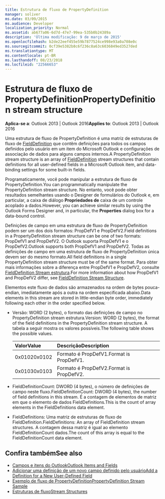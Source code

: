 ```yaml
---
title: Estrutura de fluxo de PropertyDefinition
manager: soliver
ms.date: 03/09/2015
ms.audience: Developer
localization_priority: Normal
ms.assetid: ab677a06-6d7d-47e7-99ea-535b0b24389a
description: 'Última modificação: 9 de março de 2015'
ms.openlocfilehash: b2de22eef455e59b7877524ce998e93a0a708e0c
ms.sourcegitcommit: 0cf39e5382b8c6f236c8a63c6036849ed3527ded
ms.translationtype: MT
ms.contentlocale: pt-BR
ms.lasthandoff: 08/23/2018
ms.locfileid: "22566653"
---
```

# <a name="propertydefinition-stream-structure"></a><span data-ttu-id="111f4-103">Estrutura de fluxo de PropertyDefinition</span><span class="sxs-lookup"><span data-stu-id="111f4-103">PropertyDefinition stream structure</span></span>

<span data-ttu-id="111f4-104">**Aplica-se a**: Outlook 2013 | Outlook 2016</span><span class="sxs-lookup"><span data-stu-id="111f4-104">**Applies to**: Outlook 2013 | Outlook 2016</span></span> 
  
<span data-ttu-id="111f4-105">Uma estrutura de fluxo de PropertyDefinition é uma matriz de estruturas de fluxo de [FieldDefinition](fielddefinition-stream-structure.md) que contêm definições para todos os campos definidos pelo usuário em um item do Microsoft Outlook e configurações de associação de dados para alguns campos internos.</span><span class="sxs-lookup"><span data-stu-id="111f4-105">A PropertyDefinition stream structure is an array of [FieldDefinition](fielddefinition-stream-structure.md) stream structures that contain definitions for all user-defined fields in a Microsoft Outlook item, and data-binding settings for some built-in fields.</span></span> 
  
<span data-ttu-id="111f4-106">Programaticamente, você pode manipular a estrutura de fluxo de PropertyDefinition.</span><span class="sxs-lookup"><span data-stu-id="111f4-106">You can programmatically manipulate the PropertyDefinition stream structure.</span></span> <span data-ttu-id="111f4-107">No entanto, você pode obter resultados semelhantes usando o Designer de formulários do Outlook e, em particular, a caixa de diálogo **Propriedades de** caixa de um controle acoplado a dados.</span><span class="sxs-lookup"><span data-stu-id="111f4-107">However, you can achieve similar results by using the Outlook Forms Designer and, in particular, the **Properties** dialog box for a data-bound control.</span></span> 
  
<span data-ttu-id="111f4-108">Definições de campo em uma estrutura de fluxo de PropertyDefinition podem ser um dos dois formatos: PropDefV1 e PropDefV2.</span><span class="sxs-lookup"><span data-stu-id="111f4-108">Field definitions in a PropertyDefinition stream structure can be one of two formats: PropDefV1 and PropDefV2.</span></span> <span data-ttu-id="111f4-109">O Outlook suporta PropDefV1 e o PropDefV2.</span><span class="sxs-lookup"><span data-stu-id="111f4-109">Outlook supports both PropDefV1 and PropDefV2.</span></span> <span data-ttu-id="111f4-110">Todas as definições de campo em uma estrutura de fluxo de PropertyDefinition única devem ser do mesmo formato.</span><span class="sxs-lookup"><span data-stu-id="111f4-110">All field definitions in a single PropertyDefinition stream structure must be of the same format.</span></span> <span data-ttu-id="111f4-111">Para obter mais informações sobre a diferença entre PropDefV1 e PropDefV2, consulte [FieldDefinition Stream estrutura](fielddefinition-stream-structure.md).</span><span class="sxs-lookup"><span data-stu-id="111f4-111">For more information about how PropDefV1 and PropDefV2 differ, see [FieldDefinition Stream Structure](fielddefinition-stream-structure.md).</span></span>
  
<span data-ttu-id="111f4-112">Elementos este fluxo de dados são armazenados na ordem de bytes pouca-endian, imediatamente após a outra na ordem especificada abaixo.</span><span class="sxs-lookup"><span data-stu-id="111f4-112">Data elements in this stream are stored in little-endian byte order, immediately following each other in the order specified below.</span></span>
  
- <span data-ttu-id="111f4-113">Versão: WORD (2 bytes), o formato das definições de campo no PropertyDefinition stream estrutura.</span><span class="sxs-lookup"><span data-stu-id="111f4-113">Version: WORD (2 bytes), the format of the field definitions in the PropertyDefinition stream structure.</span></span> <span data-ttu-id="111f4-114">A tabela a seguir mostra os valores possíveis.</span><span class="sxs-lookup"><span data-stu-id="111f4-114">The following table shows the possible values.</span></span>
    
    |<span data-ttu-id="111f4-115">**Valor**</span><span class="sxs-lookup"><span data-stu-id="111f4-115">**Value**</span></span>|<span data-ttu-id="111f4-116">**Descrição**</span><span class="sxs-lookup"><span data-stu-id="111f4-116">**Description**</span></span>|
    |:-----|:-----|
    |<span data-ttu-id="111f4-117">0x0102</span><span class="sxs-lookup"><span data-stu-id="111f4-117">0x0102</span></span>  <br/> |<span data-ttu-id="111f4-118">Formato é PropDefV1.</span><span class="sxs-lookup"><span data-stu-id="111f4-118">Format is PropDefV1.</span></span>  <br/> |
    |<span data-ttu-id="111f4-119">0x0103</span><span class="sxs-lookup"><span data-stu-id="111f4-119">0x0103</span></span>  <br/> |<span data-ttu-id="111f4-120">Formato é PropDefV2.</span><span class="sxs-lookup"><span data-stu-id="111f4-120">Format is PropDefV2.</span></span>  <br/> |
   
- <span data-ttu-id="111f4-121">FieldDefinitionCount: DWORD (4 bytes), o número de definições de campo neste fluxo.</span><span class="sxs-lookup"><span data-stu-id="111f4-121">FieldDefinitionCount: DWORD (4 bytes), the number of field definitions in this stream.</span></span> <span data-ttu-id="111f4-122">É a contagem de elementos de matriz em que o elemento de dados FieldDefinitions.</span><span class="sxs-lookup"><span data-stu-id="111f4-122">This is the count of array elements in the FieldDefinitions data element.</span></span>
    
- <span data-ttu-id="111f4-123">FieldDefinitions: Uma matriz de estruturas de fluxo de FieldDefinition.</span><span class="sxs-lookup"><span data-stu-id="111f4-123">FieldDefinitions: An array of FieldDefinition stream structures.</span></span> <span data-ttu-id="111f4-124">A contagem dessa matriz é igual ao elemento FieldDefinitionCount dados.</span><span class="sxs-lookup"><span data-stu-id="111f4-124">The count of this array is equal to the FieldDefinitionCount data element.</span></span>
    
## <a name="see-also"></a><span data-ttu-id="111f4-125">Confira também</span><span class="sxs-lookup"><span data-stu-id="111f4-125">See also</span></span>

- [<span data-ttu-id="111f4-126">Campos e itens do Outlook</span><span class="sxs-lookup"><span data-stu-id="111f4-126">Outlook Items and Fields</span></span>](outlook-items-and-fields.md)
- [<span data-ttu-id="111f4-127">Adicionar uma definição de um novo campo definido pelo usuário</span><span class="sxs-lookup"><span data-stu-id="111f4-127">Add a Definition for a New User-Defined Field</span></span>](how-to-add-a-definition-for-a-new-user-defined-field.md)
- [<span data-ttu-id="111f4-128">Exemplo de fluxo de PropertyDefinition</span><span class="sxs-lookup"><span data-stu-id="111f4-128">PropertyDefinition Stream Sample</span></span>](propertydefinition-stream-sample.md)
- [<span data-ttu-id="111f4-129">Estruturas de fluxo</span><span class="sxs-lookup"><span data-stu-id="111f4-129">Stream Structures</span></span>](stream-structures.md)

